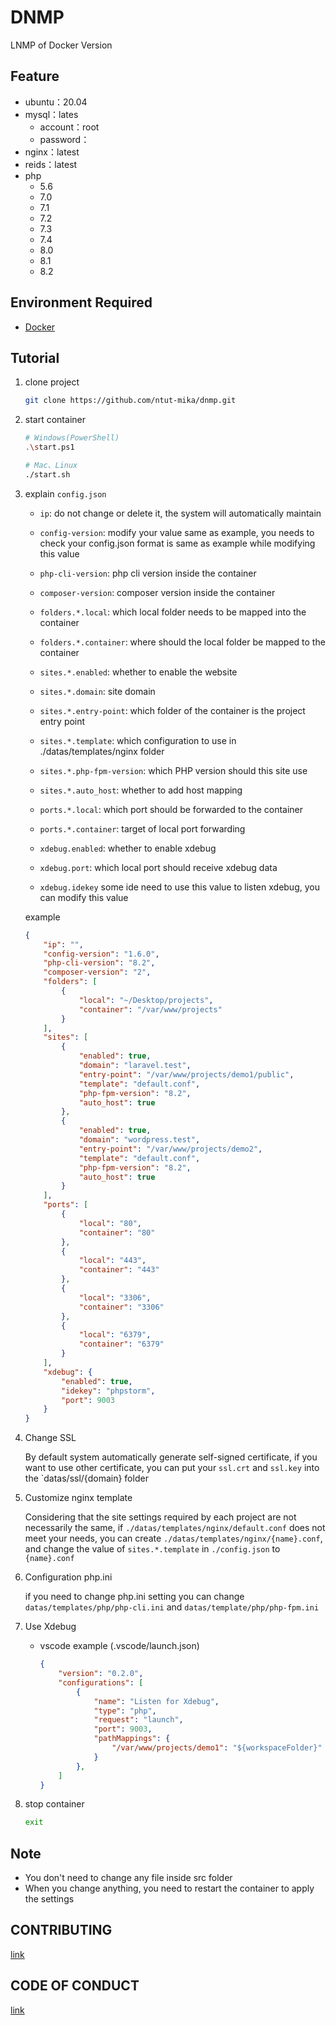 # DNMP
LNMP of Docker Version

## Feature
- ubuntu：20.04
- mysql：lates
    - account：root
    - password：
- nginx：latest
- reids：latest
- php
    - 5.6
    - 7.0
    - 7.1
    - 7.2
    - 7.3
    - 7.4
    - 8.0
    - 8.1
    - 8.2

## Environment Required
- [Docker](https://www.docker.com/)

## Tutorial
1. clone project
    ```sh
    git clone https://github.com/ntut-mika/dnmp.git
    ```
2. start container
    ```sh
    # Windows(PowerShell)
    .\start.ps1

    # Mac、Linux
    ./start.sh
    ```
3. explain `config.json`
    - `ip`: do not change or delete it, the system will automatically maintain

    - `config-version`: modify your value same as example, you needs to check your config.json format is same as example while modifying this value
    
    - `php-cli-version`: php cli version inside the container
    
    - `composer-version`: composer version inside the container
    
    - `folders.*.local`: which local folder needs to be mapped into the container

    - `folders.*.container`: where should the local folder be mapped to the container

    - `sites.*.enabled`: whether to enable the website
    
    - `sites.*.domain`: site domain

    - `sites.*.entry-point`: which folder of the container is the project entry point

    - `sites.*.template`: which configuration to use in ./datas/templates/nginx folder
    
    - `sites.*.php-fpm-version`: which PHP version should this site use
    
    - `sites.*.auto_host`: whether to add host mapping

    - `ports.*.local`: which port should be forwarded to the container

    - `ports.*.container`: target of local port forwarding

    - `xdebug.enabled`: whether to enable xdebug

    - `xdebug.port`: which local port should receive xdebug data

    - `xdebug.idekey` some ide need to use this value to listen xdebug, you can modify this value

    example
    ```json
    {
        "ip": "",
        "config-version": "1.6.0",
        "php-cli-version": "8.2",
        "composer-version": "2", 
        "folders": [
            {
                "local": "~/Desktop/projects",
                "container": "/var/www/projects"
            }
        ],
        "sites": [
            {
                "enabled": true,
                "domain": "laravel.test",
                "entry-point": "/var/www/projects/demo1/public",
                "template": "default.conf",
                "php-fpm-version": "8.2",
                "auto_host": true
            },
            {
                "enabled": true,
                "domain": "wordpress.test",
                "entry-point": "/var/www/projects/demo2",
                "template": "default.conf",
                "php-fpm-version": "8.2",
                "auto_host": true
            }
        ],
        "ports": [
            {
                "local": "80",
                "container": "80"
            },
            {
                "local": "443",
                "container": "443"
            },
            {
                "local": "3306",
                "container": "3306"
            },
            {
                "local": "6379",
                "container": "6379"
            }
        ],
        "xdebug": {
            "enabled": true,
            "idekey": "phpstorm",
            "port": 9003
        }
    }
    ```
4. Change SSL

    By default system automatically generate self-signed certificate, if you want to use other certificate, you can put your `ssl.crt` and `ssl.key` into the `datas/ssl/{domain} folder

5. Customize nginx template
    
    Considering that the site settings required by each project are not necessarily the same, if `./datas/templates/nginx/default.conf` does not meet your needs, you can create `./datas/templates/nginx/{name}.conf`, and change the value of `sites.*.template` in `./config.json` to `{name}.conf`

6. Configuration php.ini

    if you need to change php.ini setting you can change `datas/templates/php/php-cli.ini` and `datas/template/php/php-fpm.ini`
7. Use Xdebug
    - vscode example (.vscode/launch.json)
        ```json
        {
            "version": "0.2.0",
            "configurations": [
                {
                    "name": "Listen for Xdebug",
                    "type": "php",
                    "request": "launch",
                    "port": 9003,
                    "pathMappings": {
                        "/var/www/projects/demo1": "${workspaceFolder}"
                    }
                },
            ]
        }
        ```
8. stop container
    ```sh
    exit
    ```

## Note
- You don't need to change any file inside src folder
- When you change anything, you need to restart the container to apply the settings


## CONTRIBUTING
[link](https://github.com/ntut-mika/dnmp/blob/1.x/.github/CONTRIBUTING.md)

## CODE OF CONDUCT
[link](https://github.com/ntut-mika/dnmp/blob/1.x/.github/CODE_OF_CONDUCT.md)
